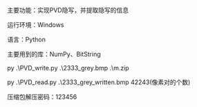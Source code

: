 主要功能：实现PVD隐写，并提取隐写的信息

运行环境：Windows

语言：Python

主要用到的库：NumPy、BitString

py .\PVD_write.py .\2333_grey.bmp .\m.zip

py .\PVD_read.py .\2333_grey_written.bmp 42243(像素对的个数)

压缩包解压密码：123456
